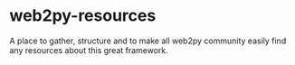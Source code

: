 # web2py-resources
A place to gather, structure and to make all web2py community easily find any resources about this great framework.
